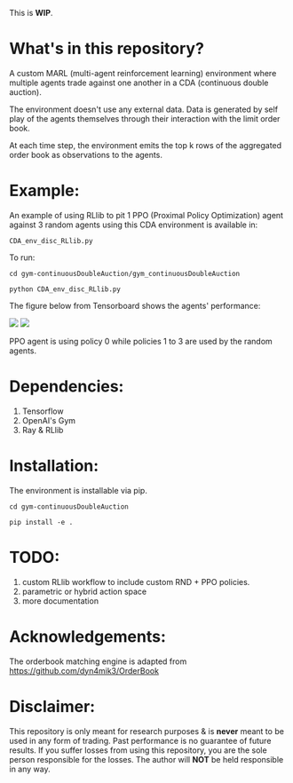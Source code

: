 This is **WIP**.

# What's in this repository?
A custom MARL (multi-agent reinforcement learning) environment where multiple
agents trade against one another in a CDA (continuous double auction).

The environment doesn't use any external data. Data is generated by self play
of the agents themselves through their interaction with the limit order book.

At each time step, the environment emits the top k rows of the aggregated
order book as observations to the agents.

# Example:
An example of using RLlib to pit 1 PPO (Proximal Policy Optimization) agent
against 3 random agents using this CDA environment is available in:
```
CDA_env_disc_RLlib.py
```

To run:
```
cd gym-continuousDoubleAuction/gym_continuousDoubleAuction
```
```
python CDA_env_disc_RLlib.py
```

The figure below from Tensorboard shows the agents' performance:

![](https://github.com/ChuaCheowHuan/gym-continuousDoubleAuction/blob/master/pic/agent0and1.png)
![](https://github.com/ChuaCheowHuan/gym-continuousDoubleAuction/blob/master/pic/agent2and3.png)

PPO agent is using policy 0 while policies 1 to 3 are used by the random agents.

# Dependencies:
1) Tensorflow
2) OpenAI's Gym
3) Ray & RLlib

# Installation:
The environment is installable via pip.
```
cd gym-continuousDoubleAuction
```
```
pip install -e .
```

# TODO:
1) custom RLlib workflow to include custom RND + PPO policies.
2) parametric or hybrid action space
3) more documentation

# Acknowledgements:
The orderbook matching engine is adapted from
https://github.com/dyn4mik3/OrderBook

# Disclaimer:
This repository is only meant for research purposes & is **never** meant to be
used in any form of trading. Past performance is no guarantee of future results.
If you suffer losses from using this repository, you are the sole person
responsible for the losses. The author will **NOT** be held responsible in any
way.
